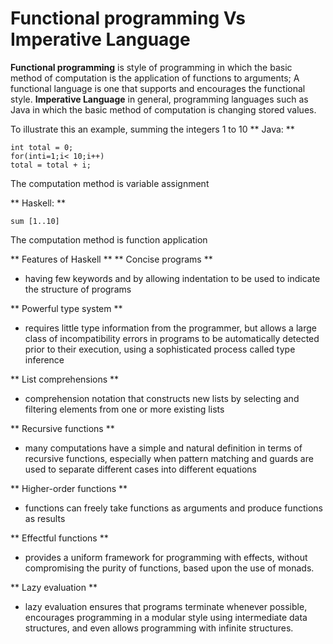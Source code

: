 # Functional programming Vs Imperative Language
**Functional programming**
is style of programming in which the basic method of computation is the application of functions to arguments; A functional language is one that supports and encourages the functional style.
**Imperative Language**
in general, programming languages such as Java in which the basic method of computation is changing stored values.

To illustrate this an example, summing the integers 1 to 10
** Java: **
```
int total = 0;
for(inti=1;i< 10;i++)
total = total + i;
```
The computation method is variable assignment

** Haskell: **
```
sum [1..10]
```
The computation method is function application

** Features of Haskell **
** Concise programs **
- having few keywords and by allowing indentation to be used to indicate the structure of programs

** Powerful type system **
- requires little type information from the programmer, but allows a large class of incompatibility errors in programs to be automatically detected prior to their execution, using a sophisticated process called type inference

** List comprehensions **
- comprehension notation that constructs new lists by selecting and filtering elements from one or more existing lists

** Recursive functions **
- many computations have a simple and natural definition in terms of recursive functions, especially when pattern matching and guards are used to separate different cases into different equations

** Higher-order functions **
- functions can freely take functions as arguments and produce functions as results

** Effectful functions **
- provides a uniform framework for programming with effects, without compromising the purity of functions, based upon the use of monads.

** Lazy evaluation **
- lazy evaluation ensures that programs terminate whenever possible, encourages programming in a modular style using intermediate data structures, and even allows programming with infinite structures.
